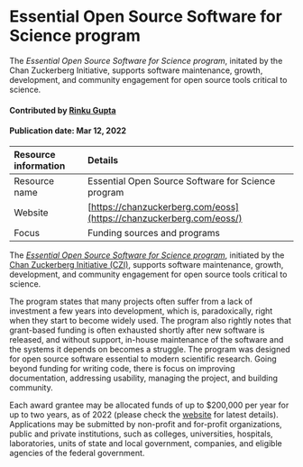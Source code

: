 # Essential Open Source Software for Science program

<!-- deck text start --> 

The *Essential Open Source Software for Science program*, initated by the Chan Zuckerberg Initiative, supports software maintenance, growth, development, and community engagement for open source tools critical to science.

<!-- deck text start --> 

#### Contributed by [Rinku Gupta](https://github.com/rinkug)

#### Publication date: Mar 12, 2022

Resource information | Details 
:--- | :--- 
Resource name | Essential Open Source Software for Science program
Website | [https://chanzuckerberg.com/eoss](https://chanzuckerberg.com/eoss/)
Focus | Funding sources and programs


The *[Essential Open Source Software for Science program](https://chanzuckerberg.com/eoss/)*, initiated by the [Chan Zuckerberg Initiative (CZI)](https://chanzuckerberg.com/), supports software maintenance, growth, development, and community engagement for open source tools critical to science.

The program states that many projects often suffer from a lack of investment a few years into development, which is, paradoxically, right when they start to become widely used. The program also rightly notes that grant-based funding is often exhausted shortly after new software is released, and without support, in-house maintenance of the software and the systems it depends on becomes a struggle. The program was designed for open source software essential to modern scientific research. Going beyond funding for writing code, there is focus on improving documentation, addressing usability, managing the project, and building community.

Each award grantee may be allocated funds of up to $200,000 per year for up to two years, as of 2022 (please check the [website](https://chanzuckerberg.com/eoss/) for latest details). Applications may be submitted by non-profit and for-profit organizations, public and private institutions, such as colleges, universities, hospitals, laboratories, units of state and local government, companies, and eligible agencies of the federal government.


<!---
Publish: yes
Topics: Funding sources and programs
pinned: no
RSS update: 2022-03-12
--->
